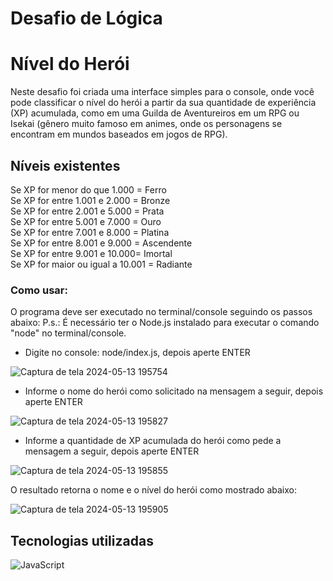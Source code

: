 ﻿# Desafio de Lógica
# Nível do Herói

Neste desafio foi criada uma interface simples para o console, onde você pode classificar o nível do herói a partir da sua quantidade de experiência (XP) acumulada, como em uma Guilda de Aventureiros em um RPG ou Isekai (gênero muito famoso em animes, onde os personagens se encontram em mundos baseados em jogos de RPG).

## Níveis existentes

Se XP for menor do que 1.000 = Ferro\
Se XP for entre 1.001 e 2.000 = Bronze\
Se XP for entre 2.001 e 5.000 = Prata\
Se XP for entre 5.001 e 7.000 = Ouro\
Se XP for entre 7.001 e 8.000 = Platina\
Se XP for entre 8.001 e 9.000 = Ascendente\
Se XP for entre 9.001 e 10.000= Imortal\
Se XP for maior ou igual a 10.001 = Radiante

### Como usar:
O programa deve ser executado no terminal/console seguindo os passos abaixo:
P.s.: É necessário ter o Node.js instalado para executar o comando "node" no terminal/console.

- Digite no console: node/index.js, depois aperte ENTER

![Captura de tela 2024-05-13 195754](https://github.com/paulohrsodre/desafio-logica/assets/31263324/f6acec45-0796-4ca9-8043-3570aa132e19)

- Informe o nome do herói como solicitado na mensagem a seguir, depois aperte ENTER
  
![Captura de tela 2024-05-13 195827](https://github.com/paulohrsodre/desafio-logica/assets/31263324/3ad38dd3-529a-4418-9324-c18c036c6b48)

- Informe a quantidade de XP acumulada do herói como pede a mensagem a seguir, depois aperte ENTER
  
![Captura de tela 2024-05-13 195855](https://github.com/paulohrsodre/desafio-logica/assets/31263324/c640e15b-6926-4909-b7ef-794e837de4b5)

O resultado retorna o nome e o nível do herói como mostrado abaixo: 

![Captura de tela 2024-05-13 195905](https://github.com/paulohrsodre/desafio-logica/assets/31263324/e1556848-9bd5-4ceb-b957-801b2414ced7)

## Tecnologias utilizadas
![JavaScript](https://a11ybadges.com/badge?logo=javascript)
